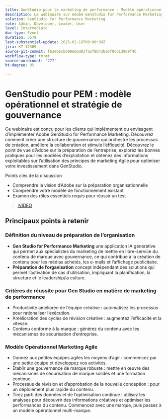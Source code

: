 ```yaml
---
title: GenStudio pour le marketing de performance - Modèle opérationnel et stratégie de gouvernance
description: Le webinaire sur Adobe GenStudio for Performance Marketing aborde la création d’un cadre de gouvernance pour améliorer les processus créatifs, la collaboration et l’efficacité, tout en fournissant des informations sur la préparation organisationnelle, les bonnes pratiques pour les modèles de fonctionnement et les principes de marketing agile pour maximiser l’investissement.
solution: GenStudio for Performance Marketing
role: Admin, Developer, Leader, User
level: Intermediate
doc-type: Event
duration: 3579
last-substantial-update: 2025-02-18T00:00:00Z
jira: KT-17369
source-git-commit: f63e6bcb608eb6d03fa2f8b43babf0cb13909f4b
workflow-type: tm+mt
source-wordcount: '277'
ht-degree: 0%

---
```



# GenStudio pour PEM : modèle opérationnel et stratégie de gouvernance

Ce webinaire est conçu pour les clients qui implémentent ou envisagent d’implémenter Adobe GenStudio for Performance Marketing. Découvrez comment créer une structure de gouvernance qui orchestre les processus de création, améliore la collaboration et stimule l’efficacité. Découvrez le point de vue d’Adobe sur la préparation de l’entreprise, explorez les bonnes pratiques pour les modèles d’exploitation et obtenez des informations exploitables sur l’utilisation des principes de marketing Agile pour optimiser votre investissement dans GenStudio.

Points clés de la discussion

* Comprendre la vision d’Adobe sur la préparation organisationnelle
* Comprendre votre modèle de fonctionnement existant
* Examen des rôles essentiels requis pour réussir un test

>[!VIDEO](https://video.tv.adobe.com/v/3444446/?learn=on&enablevpops)

## Principaux points à retenir

### Définition du niveau de préparation de l’organisation

* **Gen Studio for Performance Marketing** une application IA générative qui permet aux spécialistes du marketing de mettre en libre-service du contenu de marque avec gouvernance, ce qui contribue à la création de contenu pour les médias achetés, les e-mails et l’affichage publicitaire.
* **Préparation de l’organisation** concept indépendant des solutions qui permet l’activation de cas d’utilisation, impliquant la planification, la structure et le leadership/la culture.

### Critères de réussite pour Gen Studio en matière de marketing de performance

* Productivité améliorée de l’équipe créative : automatisez les processus pour rationaliser l’exécution.
* Amélioration des cycles de révision créative : augmentez l’efficacité et la vitesse.
* Contenu conforme à la marque : générez du contenu avec les mécanismes de sécurisation d’entreprise.

### Modèle Opérationnel Marketing Agile

* Donnez aux petites équipes agiles les moyens d’agir : commencez par une petite équipe et développez vos activités.
* Établir une gouvernance de marque robuste : mettre en œuvre des mécanismes de sécurisation de marque solides et une formation continue.
* Processus de révision et d’approbation de la nouvelle conception : pour un déploiement plus rapide du contenu.
* Tirez parti des données et de l’optimisation continue : utilisez les analyses pour découvrir des informations créatives et optimiser les performances du contenu. Commencez avec une marque, puis passez à un modèle opérationnel multi-marque.